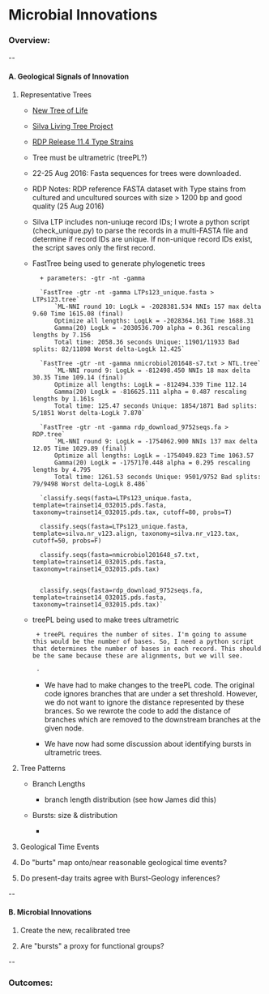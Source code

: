 # Microbial Innovations

### Overview:

--

#### A. Geological Signals of Innovation

1. Representative Trees

	- [New Tree of Life](http://www.nature.com/articles/nmicrobiol201648)
	- [Silva Living Tree Project](https://www.arb-silva.de/projects/living-tree/)
	- [RDP Release 11.4 Type Strains](https://rdp.cme.msu.edu/misc/rel10info.jsp)
	- Tree must be ultrametric (treePL?)

	- 22-25 Aug 2016: Fasta sequences for trees were downloaded.
	- RDP Notes: RDP reference FASTA dataset with Type stains from cultured and uncultured sources with size > 1200 bp and good quality (25 Aug 2016)
	- Silva LTP includes non-uniuqe record IDs; I wrote a python script (check_unique.py) to parse the records in a multi-FASTA file and determine if record IDs are unique. If non-unique record IDs exist, the script saves only the first record.

	- FastTree being used to generate phylogenetic trees

			+ parameters: -gtr -nt -gamma

			`FastTree -gtr -nt -gamma LTPs123_unique.fasta > LTPs123.tree`
				`ML-NNI round 10: LogLk = -2028381.534 NNIs 157 max delta 9.60 Time 1615.08 (final)
				Optimize all lengths: LogLk = -2028364.161 Time 1688.31
				Gamma(20) LogLk = -2030536.709 alpha = 0.361 rescaling lengths by 7.156   
				Total time: 2058.36 seconds Unique: 11901/11933 Bad splits: 82/11898 Worst delta-LogLk 12.425`

			`FastTree -gtr -nt -gamma nmicrobiol201648-s7.txt > NTL.tree`
				`ML-NNI round 9: LogLk = -812498.450 NNIs 18 max delta 30.35 Time 109.14 (final)
				Optimize all lengths: LogLk = -812494.339 Time 112.14
				Gamma(20) LogLk = -816625.111 alpha = 0.487 rescaling lengths by 1.161s   
				Total time: 125.47 seconds Unique: 1854/1871 Bad splits: 5/1851 Worst delta-LogLk 7.870`

			`FastTree -gtr -nt -gamma rdp_download_9752seqs.fa > RDP.tree`
				`ML-NNI round 9: LogLk = -1754062.900 NNIs 137 max delta 12.05 Time 1029.89 (final)
				Optimize all lengths: LogLk = -1754049.823 Time 1063.57
				Gamma(20) LogLk = -1757170.448 alpha = 0.295 rescaling lengths by 4.795   
				Total time: 1261.53 seconds Unique: 9501/9752 Bad splits: 79/9498 Worst delta-LogLk 8.486`

			`classify.seqs(fasta=LTPs123_unique.fasta, template=trainset14_032015.pds.fasta, taxonomy=trainset14_032015.pds.tax, cutoff=80, probs=T)

			classify.seqs(fasta=LTPs123_unique.fasta, template=silva.nr_v123.align, taxonomy=silva.nr_v123.tax, cutoff=50, probs=F)

			classify.seqs(fasta=nmicrobiol201648_s7.txt, template=trainset14_032015.pds.fasta, taxonomy=trainset14_032015.pds.tax)


			classify.seqs(fasta=rdp_download_9752seqs.fa, template=trainset14_032015.pds.fasta, taxonomy=trainset14_032015.pds.tax)`

	 - treePL being used to make trees ultrametric


	 		+ treePL requires the number of sites. I'm going to assume this would be the number of bases. So, I need a python script that determines the number of bases in each record. This should be the same because these are alignments, but we will see.

			-

		+ We have had to make changes to the treePL code. The original code ignores branches that are under a set threshold. However, we do not want to ignore the distance represented by these brances. So we rewrote the code to add the distance of branches which are removed to the downstream branches at the given node.

		+ We have now had some discussion about identifying bursts in ultrametric trees.  

2. Tree Patterns

	- Branch Lengths

		+ branch length distribution (see how James did this)

	- Bursts: size & distribution

		+

3. Geological Time Events

4. Do "burts" map onto/near reasonable geological time events?

5. Do present-day traits agree with Burst-Geology inferences?

--

#### B. Microbial Innovations

1. Create the new, recalibrated tree

2. Are "bursts" a proxy for functional groups?

--

### Outcomes:
